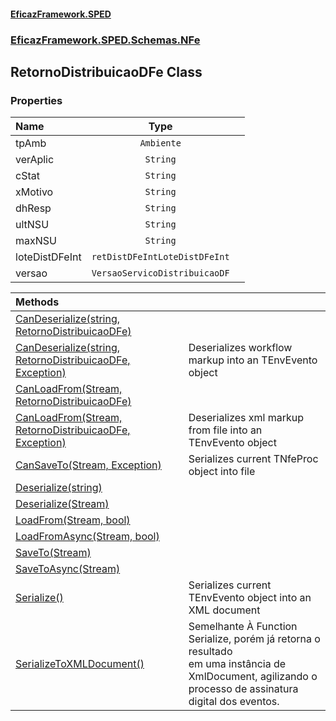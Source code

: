 #### [EficazFramework.SPED](EficazFrameworkSPED.md 'EficazFramework SPED')
### [EficazFramework.SPED.Schemas.NFe](EficazFramework.SPED.Schemas.NFe.md 'EficazFramework.SPED.Schemas.NFe')

## RetornoDistribuicaoDFe Class
### Properties

| Name | Type | |
| :--- | :---: | :--- |
| tpAmb | `Ambiente` |  |
| verAplic | `String` |  |
| cStat | `String` |  |
| xMotivo | `String` |  |
| dhResp | `String` |  |
| ultNSU | `String` |  |
| maxNSU | `String` |  |
| loteDistDFeInt | `retDistDFeIntLoteDistDFeInt` |  |
| versao | `VersaoServicoDistribuicaoDF` |  |

| Methods | |
| :--- | :--- |
| [CanDeserialize(string, RetornoDistribuicaoDFe)](EficazFramework.SPED.Schemas.NFe/RetornoDistribuicaoDFe/CanDeserialize(string,RetornoDistribuicaoDFe).md 'EficazFramework.SPED.Schemas.NFe.RetornoDistribuicaoDFe.CanDeserialize(string, EficazFramework.SPED.Schemas.NFe.RetornoDistribuicaoDFe)') | |
| [CanDeserialize(string, RetornoDistribuicaoDFe, Exception)](EficazFramework.SPED.Schemas.NFe/RetornoDistribuicaoDFe/CanDeserialize(string,RetornoDistribuicaoDFe,Exception).md 'EficazFramework.SPED.Schemas.NFe.RetornoDistribuicaoDFe.CanDeserialize(string, EficazFramework.SPED.Schemas.NFe.RetornoDistribuicaoDFe, System.Exception)') | Deserializes workflow markup into an TEnvEvento object |
| [CanLoadFrom(Stream, RetornoDistribuicaoDFe)](EficazFramework.SPED.Schemas.NFe/RetornoDistribuicaoDFe/CanLoadFrom(Stream,RetornoDistribuicaoDFe).md 'EficazFramework.SPED.Schemas.NFe.RetornoDistribuicaoDFe.CanLoadFrom(System.IO.Stream, EficazFramework.SPED.Schemas.NFe.RetornoDistribuicaoDFe)') | |
| [CanLoadFrom(Stream, RetornoDistribuicaoDFe, Exception)](EficazFramework.SPED.Schemas.NFe/RetornoDistribuicaoDFe/CanLoadFrom(Stream,RetornoDistribuicaoDFe,Exception).md 'EficazFramework.SPED.Schemas.NFe.RetornoDistribuicaoDFe.CanLoadFrom(System.IO.Stream, EficazFramework.SPED.Schemas.NFe.RetornoDistribuicaoDFe, System.Exception)') | Deserializes xml markup from file into an TEnvEvento object |
| [CanSaveTo(Stream, Exception)](EficazFramework.SPED.Schemas.NFe/RetornoDistribuicaoDFe/CanSaveTo(Stream,Exception).md 'EficazFramework.SPED.Schemas.NFe.RetornoDistribuicaoDFe.CanSaveTo(System.IO.Stream, System.Exception)') | Serializes current TNfeProc object into file |
| [Deserialize(string)](EficazFramework.SPED.Schemas.NFe/RetornoDistribuicaoDFe/Deserialize(string).md 'EficazFramework.SPED.Schemas.NFe.RetornoDistribuicaoDFe.Deserialize(string)') | |
| [Deserialize(Stream)](EficazFramework.SPED.Schemas.NFe/RetornoDistribuicaoDFe/Deserialize(Stream).md 'EficazFramework.SPED.Schemas.NFe.RetornoDistribuicaoDFe.Deserialize(System.IO.Stream)') | |
| [LoadFrom(Stream, bool)](EficazFramework.SPED.Schemas.NFe/RetornoDistribuicaoDFe/LoadFrom(Stream,bool).md 'EficazFramework.SPED.Schemas.NFe.RetornoDistribuicaoDFe.LoadFrom(System.IO.Stream, bool)') | |
| [LoadFromAsync(Stream, bool)](EficazFramework.SPED.Schemas.NFe/RetornoDistribuicaoDFe/LoadFromAsync(Stream,bool).md 'EficazFramework.SPED.Schemas.NFe.RetornoDistribuicaoDFe.LoadFromAsync(System.IO.Stream, bool)') | |
| [SaveTo(Stream)](EficazFramework.SPED.Schemas.NFe/RetornoDistribuicaoDFe/SaveTo(Stream).md 'EficazFramework.SPED.Schemas.NFe.RetornoDistribuicaoDFe.SaveTo(System.IO.Stream)') | |
| [SaveToAsync(Stream)](EficazFramework.SPED.Schemas.NFe/RetornoDistribuicaoDFe/SaveToAsync(Stream).md 'EficazFramework.SPED.Schemas.NFe.RetornoDistribuicaoDFe.SaveToAsync(System.IO.Stream)') | |
| [Serialize()](EficazFramework.SPED.Schemas.NFe/RetornoDistribuicaoDFe/Serialize().md 'EficazFramework.SPED.Schemas.NFe.RetornoDistribuicaoDFe.Serialize()') | Serializes current TEnvEvento object into an XML document |
| [SerializeToXMLDocument()](EficazFramework.SPED.Schemas.NFe/RetornoDistribuicaoDFe/SerializeToXMLDocument().md 'EficazFramework.SPED.Schemas.NFe.RetornoDistribuicaoDFe.SerializeToXMLDocument()') | Semelhante À Function Serialize, porém já retorna o resultado<br/>em uma instância de XmlDocument, agilizando o processo de assinatura<br/>digital dos eventos. |
